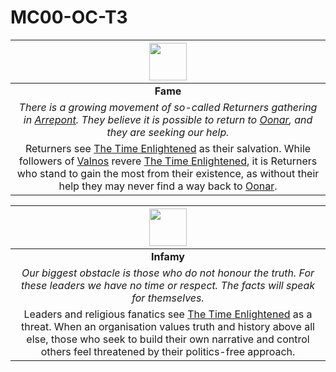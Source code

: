 # MC00-OC-T3

| <img src="../../../images/card-icons/the-time-enlightened.png" height="60" /> |
|:---:|
| **Fame** |
| *There is a growing movement of so-called Returners gathering in [Arrepont](../../places/cities/arrepont.md). They believe it is possible to return to [Oonar](../../planes/oonar.md), and they are seeking our help.* |
| Returners see [The Time Enlightened](../../organisations/the-time-enlightened.md) as their salvation. While followers of [Valnos](../../gods/deities/valnos.md) revere [The Time Enlightened](../../organisations/the-time-enlightened.md), it is Returners who stand to gain the most from their existence, as without their help they may never find a way back to [Oonar](../../planes/oonar.md). |

| <img src="../../../images/card-icons/the-time-enlightened.png" height="60" /> |
|:---:|
| **Infamy** |
| *Our biggest obstacle is those who do not honour the truth. For these leaders we have no time or respect. The facts will speak for themselves.* |
| Leaders and religious fanatics see [The Time Enlightened](../../organisations/the-time-enlightened.md) as a threat. When an organisation values truth and history above all else, those who seek to build their own narrative and control others feel threatened by their politics-free approach. |
